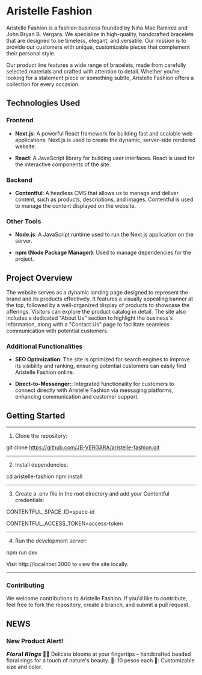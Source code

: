 # Aristelle Fashion

Aristelle Fashion is a fashion business founded by Niña Mae Ramirez and John Bryan B. Vergara. We specialize in high-quality, handcrafted bracelets that are designed to be timeless, elegant, and versatile. Our mission is to provide our customers with unique, customizable pieces that complement their personal style.

Our product line features a wide range of bracelets, made from carefully selected materials and crafted with attention to detail. Whether you're looking for a statement piece or something subtle, Aristelle Fashion offers a collection for every occasion.

## Technologies Used

### Frontend

- **Next.js**: A powerful React framework for building fast and scalable web applications. Next.js is used to create the dynamic, server-side rendered website.
  
- **React**: A JavaScript library for building user interfaces. React is used for the interactive components of the site.

### Backend

- **Contentful**: A headless CMS that allows us to manage and deliver content, such as products, descriptions, and images. Contentful is used to manage the content displayed on the website.

### Other Tools

- **Node.js**: A JavaScript runtime used to run the Next.js application on the server.

- **npm (Node Package Manager)**: Used to manage dependencies for the project.


## Project Overview

The website serves as a dynamic landing page designed to represent the brand and its products effectively. It features a visually appealing banner at the top, followed by a well-organized display of products to showcase the offerings. Visitors can explore the product catalog in detail. The site also includes a dedicated "About Us" section to highlight the business's information, along with a "Contact Us" page to facilitate seamless communication with potential customers.

### Additional Functionalities

- **SEO Optimization**: The site is optimized for search engines to improve its visibility and ranking, ensuring potential customers can easily find Aristelle Fashion online.

- **Direct-to-Messenger:**: Integrated functionality for customers to connect directly with Aristelle Fashion via messaging platforms, enhancing communication and customer support.

## Getting Started
------------------------------------------------------------------------
1. Clone the repository:

git clone https://github.com/JB-VERGARA/aristelle-fashion.git

------------------------------------------------------------------------
2. Install dependencies:

cd aristelle-fashion
npm install

------------------------------------------------------------------------
3. Create a .env file in the root directory and add your Contentful credentials:

CONTENTFUL_SPACE_ID=space-id

CONTENTFUL_ACCESS_TOKEN=access-token

------------------------------------------------------------------------
4. Run the development server:

npm run dev

Visit http://localhost:3000 to view the site locally.


------------------------------------------------------------------------


### Contributing

We welcome contributions to Aristelle Fashion. If you'd like to contribute, feel free to fork the repository, create a branch, and submit a pull request.


## NEWS
### New Product Alert!
𝙁𝙡𝙤𝙧𝙖𝙡 𝙍𝙞𝙣𝙜𝙨 🦋💐
Delicate blooms at your fingertips – handcrafted beaded floral rings for a touch of nature's beauty. 
🔖: 10 pesos each
📝: Customizable size and color.
